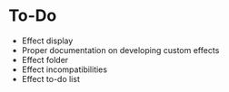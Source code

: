 ﻿# To-Do

* Effect display
* Proper documentation on developing custom effects
* Effect folder
* Effect incompatibilities
* Effect to-do list
